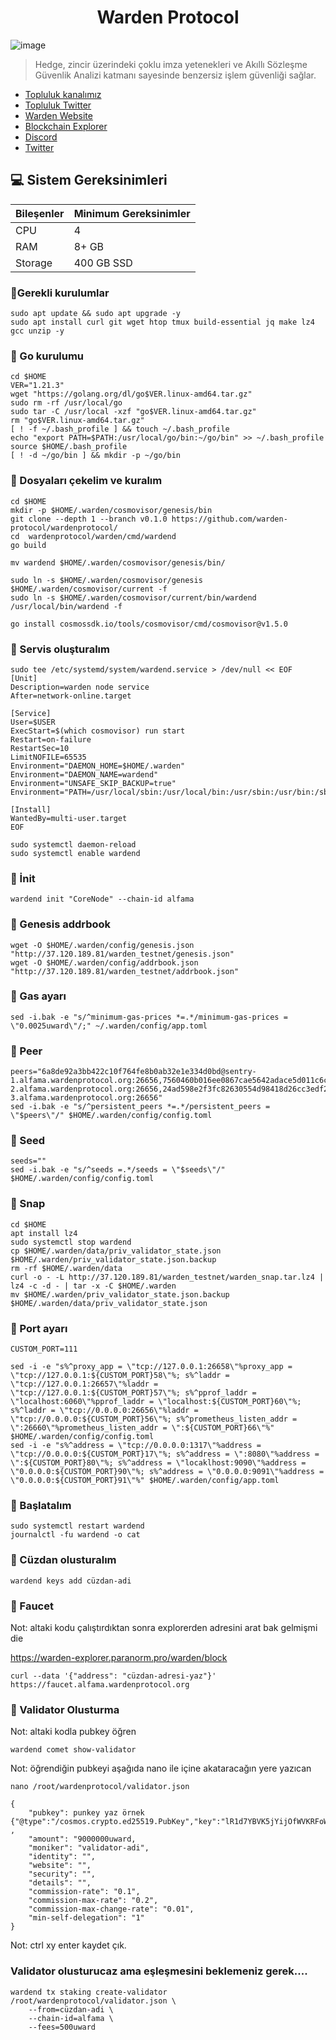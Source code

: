 <h1 align="center"> Warden Protocol </h1>


![image](https://github.com/molla202/Warden-Protocol/assets/91562185/32f62d0a-d2b1-4dfa-9b6a-60395461025f)



> Hedge, zincir üzerindeki çoklu imza yetenekleri ve Akıllı Sözleşme Güvenlik Analizi katmanı sayesinde benzersiz işlem güvenliği sağlar.

 * [Topluluk kanalımız](https://t.me/corenodechat)<br>
 * [Topluluk Twitter](https://twitter.com/corenodeHQ)<br>
 * [Warden Website](https://wardenprotocol.org/)<br>
 * [Blockchain Explorer](https://warden-explorer.paranorm.pro/warden/block)<br>
 * [Discord](https://discord.gg/HMVhE7recm)<br>
 * [Twitter](https://twitter.com/wardenprotocol)<br>

## 💻 Sistem Gereksinimleri
| Bileşenler | Minimum Gereksinimler | 
| ------------ | ------------ |
| CPU |	4|
| RAM	| 8+ GB |
| Storage	| 400 GB SSD |

### 🚧Gerekli kurulumlar
```
sudo apt update && sudo apt upgrade -y
sudo apt install curl git wget htop tmux build-essential jq make lz4 gcc unzip -y
```

### 🚧 Go kurulumu
```
cd $HOME
VER="1.21.3"
wget "https://golang.org/dl/go$VER.linux-amd64.tar.gz"
sudo rm -rf /usr/local/go
sudo tar -C /usr/local -xzf "go$VER.linux-amd64.tar.gz"
rm "go$VER.linux-amd64.tar.gz"
[ ! -f ~/.bash_profile ] && touch ~/.bash_profile
echo "export PATH=$PATH:/usr/local/go/bin:~/go/bin" >> ~/.bash_profile
source $HOME/.bash_profile
[ ! -d ~/go/bin ] && mkdir -p ~/go/bin
```

### 🚧 Dosyaları çekelim ve kuralım
```
cd $HOME
mkdir -p $HOME/.warden/cosmovisor/genesis/bin
git clone --depth 1 --branch v0.1.0 https://github.com/warden-protocol/wardenprotocol/
cd  wardenprotocol/warden/cmd/wardend
go build
```
```
mv wardend $HOME/.warden/cosmovisor/genesis/bin/
```
```
sudo ln -s $HOME/.warden/cosmovisor/genesis $HOME/.warden/cosmovisor/current -f
sudo ln -s $HOME/.warden/cosmovisor/current/bin/wardend /usr/local/bin/wardend -f
```
```
go install cosmossdk.io/tools/cosmovisor/cmd/cosmovisor@v1.5.0
```
### 🚧 Servis oluşturalım
```
sudo tee /etc/systemd/system/wardend.service > /dev/null << EOF
[Unit]
Description=warden node service
After=network-online.target

[Service]
User=$USER
ExecStart=$(which cosmovisor) run start
Restart=on-failure
RestartSec=10
LimitNOFILE=65535
Environment="DAEMON_HOME=$HOME/.warden"
Environment="DAEMON_NAME=wardend"
Environment="UNSAFE_SKIP_BACKUP=true"
Environment="PATH=/usr/local/sbin:/usr/local/bin:/usr/sbin:/usr/bin:/sbin:/bin:/usr/games:/usr/local/games:/snap/bin:$HOME/.warden/cosmovisor/current/bin"

[Install]
WantedBy=multi-user.target
EOF
```
```
sudo systemctl daemon-reload
sudo systemctl enable wardend
```
### 🚧 İnit
```
wardend init "CoreNode" --chain-id alfama
```
### 🚧 Genesis addrbook
```
wget -O $HOME/.warden/config/genesis.json "http://37.120.189.81/warden_testnet/genesis.json"
wget -O $HOME/.warden/config/addrbook.json "http://37.120.189.81/warden_testnet/addrbook.json"
```
### 🚧 Gas ayarı
```
sed -i.bak -e "s/^minimum-gas-prices *=.*/minimum-gas-prices = \"0.0025uward\"/;" ~/.warden/config/app.toml
```
### 🚧 Peer
```
peers="6a8de92a3bb422c10f764fe8b0ab32e1e334d0bd@sentry-1.alfama.wardenprotocol.org:26656,7560460b016ee0867cae5642adace5d011c6c0ae@sentry-2.alfama.wardenprotocol.org:26656,24ad598e2f3fc82630554d98418d26cc3edf28b9@sentry-3.alfama.wardenprotocol.org:26656"
sed -i.bak -e "s/^persistent_peers *=.*/persistent_peers = \"$peers\"/" $HOME/.warden/config/config.toml
```
### 🚧 Seed
```
seeds=""
sed -i.bak -e "s/^seeds =.*/seeds = \"$seeds\"/" $HOME/.warden/config/config.toml
```
### 🚧 Snap
```
cd $HOME
apt install lz4
sudo systemctl stop wardend
cp $HOME/.warden/data/priv_validator_state.json $HOME/.warden/priv_validator_state.json.backup
rm -rf $HOME/.warden/data
curl -o - -L http://37.120.189.81/warden_testnet/warden_snap.tar.lz4 | lz4 -c -d - | tar -x -C $HOME/.warden
mv $HOME/.warden/priv_validator_state.json.backup $HOME/.warden/data/priv_validator_state.json
```

### 🚧 Port ayarı
```
CUSTOM_PORT=111

sed -i -e "s%^proxy_app = \"tcp://127.0.0.1:26658\"%proxy_app = \"tcp://127.0.0.1:${CUSTOM_PORT}58\"%; s%^laddr = \"tcp://127.0.0.1:26657\"%laddr = \"tcp://127.0.0.1:${CUSTOM_PORT}57\"%; s%^pprof_laddr = \"localhost:6060\"%pprof_laddr = \"localhost:${CUSTOM_PORT}60\"%; s%^laddr = \"tcp://0.0.0.0:26656\"%laddr = \"tcp://0.0.0.0:${CUSTOM_PORT}56\"%; s%^prometheus_listen_addr = \":26660\"%prometheus_listen_addr = \":${CUSTOM_PORT}66\"%" $HOME/.warden/config/config.toml
sed -i -e "s%^address = \"tcp://0.0.0.0:1317\"%address = \"tcp://0.0.0.0:${CUSTOM_PORT}17\"%; s%^address = \":8080\"%address = \":${CUSTOM_PORT}80\"%; s%^address = \"locaklhost:9090\"%address = \"0.0.0.0:${CUSTOM_PORT}90\"%; s%^address = \"0.0.0.0:9091\"%address = \"0.0.0.0:${CUSTOM_PORT}91\"%" $HOME/.warden/config/app.toml
```
### 🚧 Başlatalım
```
sudo systemctl restart wardend
journalctl -fu wardend -o cat
```


### 🚧 Cüzdan olusturalım
```
wardend keys add cüzdan-adi
```
### 🚧 Faucet
Not: altaki kodu çalıştırdıktan sonra explorerden adresini arat bak gelmişmi die

https://warden-explorer.paranorm.pro/warden/block
```
curl --data '{"address": "cüzdan-adresi-yaz"}' https://faucet.alfama.wardenprotocol.org
```
### 🚧 Validator Olusturma
Not: altaki kodla pubkey öğren
```
wardend comet show-validator
```
Not: öğrendiğin pubkeyi aşağıda nano ile içine akataracağın yere yazıcan
```
nano /root/wardenprotocol/validator.json
```
```
{    
    "pubkey": punkey yaz örnek {"@type":"/cosmos.crypto.ed25519.PubKey","key":"lR1d7YBVK5jYijOfWVKRFoWCsS4dg3kagT7LB9GnG8I="} ,
    "amount": "9000000uward,
    "moniker": "validator-adi",
    "identity": "",
    "website": "",
    "security": "",
    "details": "",
    "commission-rate": "0.1",
    "commission-max-rate": "0.2",
    "commission-max-change-rate": "0.01",
    "min-self-delegation": "1"
}
```
Not: ctrl xy enter kaydet çık.
### Validator olusturucaz ama eşleşmesini beklemeniz gerek....
```
wardend tx staking create-validator /root/wardenprotocol/validator.json \
    --from=cüzdan-adi \
    --chain-id=alfama \
    --fees=500uward
```





